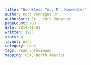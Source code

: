 ```yaml
---
title: "God Bless You, Mr. Rosewater"
author: Kurt Vonnegut Jr.
authorSort: Jr., Kurt Vonnegut
pageCount: 288
date: 2014-01-01
written: 1965
stars: 4
layout: post
category: book
tags: read unreviewed
mapping: USA, North America
---
```

